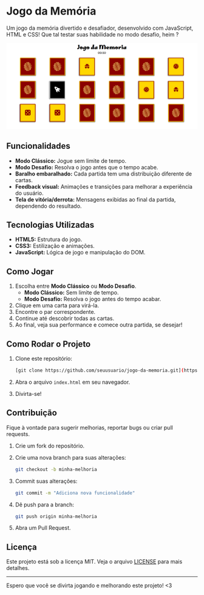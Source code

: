 # Jogo da Memória

Um jogo da memória divertido e desafiador, desenvolvido com JavaScript, HTML e CSS! Que tal testar suas habilidade no modo desafio, heim ?

![Gameplay do Jogo da Memória](jogoDaMemoria.png)

## Funcionalidades

- **Modo Clássico:** Jogue sem limite de tempo.
- **Modo Desafio:** Resolva o jogo antes que o tempo acabe.
- **Baralho embaralhado:** Cada partida tem uma distribuição diferente de cartas.
- **Feedback visual:** Animações e transições para melhorar a experiência do usuário.
- **Tela de vitória/derrota:** Mensagens exibidas ao final da partida, dependendo do resultado.

## Tecnologias Utilizadas

- **HTML5:** Estrutura do jogo.
- **CSS3:** Estilização e animações.
- **JavaScript:** Lógica de jogo e manipulação do DOM.

## Como Jogar

1. Escolha entre **Modo Clássico** ou **Modo Desafio**.
   - **Modo Clássico:** Sem limite de tempo.
   - **Modo Desafio:** Resolva o jogo antes do tempo acabar.
2. Clique em uma carta para virá-la.
3. Encontre o par correspondente.
4. Continue até descobrir todas as cartas.
5. Ao final, veja sua performance e comece outra partida, se desejar!

## Como Rodar o Projeto

1. Clone este repositório:

   ```bash
   [git clone https://github.com/seuusuario/jogo-da-memoria.git](https://github.com/jeffmazz/Jogo-da-Memoria.git)
   ```

2. Abra o arquivo `index.html` em seu navegador.

3. Divirta-se!

## Contribuição

Fique à vontade para sugerir melhorias, reportar bugs ou criar pull requests.

1. Crie um fork do repositório.
2. Crie uma nova branch para suas alterações:

   ```bash
   git checkout -b minha-melhoria
   ```

3. Commit suas alterações:

   ```bash
   git commit -m "Adiciona nova funcionalidade"
   ```

4. Dê push para a branch:

   ```bash
   git push origin minha-melhoria
   ```

5. Abra um Pull Request.

## Licença

Este projeto está sob a licença MIT. Veja o arquivo [LICENSE](LICENSE) para mais detalhes.

---

Espero que você se divirta jogando e melhorando este projeto! <3

